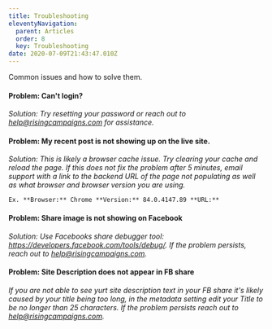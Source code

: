 ```yaml
---
title: Troubleshooting
eleventyNavigation:
  parent: Articles
  order: 8
  key: Troubleshooting
date: 2020-07-09T21:43:47.010Z
---
```

Common issues and how to solve them.

#### **Problem:** Can't login?

*Solution:* *Try resetting your password or reach out to help@risingcampaigns.com for assistance.*
#### **Problem:** My recent post is not showing up on the live site.

*Solution:* *This is likely a browser cache issue. Try clearing your cache and reload the page. If this does not fix the problem after 5 minutes, email support with a link to the backend URL of the page not populating as well as what browser and browser version you are using.* 

    Ex. **Browser:** Chrome **Version:** 84.0.4147.89 **URL:** 
#### **Problem:** Share image is not showing on Facebook

*Solution: Use Facebooks share debugger tool: https://developers.facebook.com/tools/debug/. If the problem persists, reach out to help@risingcampaigns.com.*

#### **Problem**: Site Description does not appear in FB share

*If you are not able to see yurt site description text in your FB share it's likely caused by your title being too long, in the metadata setting edit your Title to be no longer than 25 characters. If the problem persists reach out to help@risingcampaigns.com.*